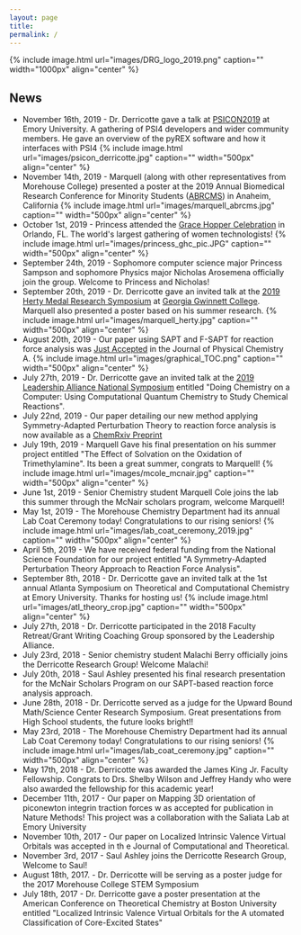 ```yaml
---
layout: page
title: 
permalink: /
---
```


{% include image.html url="images/DRG_logo_2019.png" caption="" width="1000px" align="center" %}  

## News
* November 16th, 2019 - Dr. Derricotte gave a talk at [PSICON2019](https://admiring-tesla-08529a.netlify.com/posts/psicon-2019/) at Emory University. A gathering of PSI4 developers and wider community members. He gave an overview of the pyREX software and how it interfaces with PSI4 
{% include image.html url="images/psicon_derricotte.jpg" caption="" width="500px" align="center" %}
* November 14th, 2019 - Marquell (along with other representatives from Morehouse College) presented a poster at the 2019 Annual Biomedical Research Conference for Minority Students ([ABRCMS](http://www.abrcms.org/index.php)) in Anaheim, California
{% include image.html url="images/marquell_abrcms.jpg" caption="" width="500px" align="center" %}
* October 1st, 2019 - Princess attended the [Grace Hopper Celebration](https://ghc.anitab.org/) in Orlando, FL. The world's largest gathering of women technologists! 
{% include image.html url="images/princess_ghc_pic.JPG" caption="" width="500px" align="center" %}
* September 24th, 2019 - Sophomore computer science major Princess Sampson and sophomore Physics major Nicholas Arosemena officially join the group. Welcome to Princess and Nicholas! 
* September 20th, 2019 - Dr. Derricotte gave an invited talk at the [2019 Herty Medal Research Symposium](https://commons.ggc.edu/hmurs/program-2/) at [Georgia Gwinnett College](https://www.ggc.edu/). Marquell also presented a poster based on his summer research.
{% include image.html url="images/marquell_herty.jpg" caption="" width="500px" align="center" %}
* August 20th, 2019 - Our paper using SAPT and F-SAPT for reaction force analysis was [Just Accepted](https://pubs.acs.org/doi/10.1021/acs.jpca.9b06865) in the Journal of Physical Chemistry A.
{% include image.html url="images/graphical_TOC.png" caption="" width="500px" align="center" %}
* July 27th, 2019 - Dr. Derricotte gave an invited talk at the [2019 Leadership Alliance National Symposium](https://tlans.org/lans-research-conference/) entitled "Doing Chemistry on a Computer: Using Computational Quantum Chemistry to Study Chemical Reactions".
* July 22nd, 2019 - Our paper detailing our new method applying Symmetry-Adapted Perturbation Theory to reaction force analysis is now available as a [ChemRxiv Preprint](https://chemrxiv.org/articles/Symmetry-Adapted_Perturbation_Theory_Decomposition_of_the_Reaction_Force_Insights_into_Substituent_Effects_Involved_in_Hemiacetal_Formation_Mechanisms/8956919)
* July 19th, 2019 - Marquell Gave his final presentation on his summer project entitled "The Effect of Solvation on the Oxidation of Trimethylamine". Its been a great summer, congrats to Marquell!
{% include image.html url="images/mcole_mcnair.jpg" caption="" width="500px" align="center" %}
* June 1st, 2019 - Senior Chemistry student Marquell Cole joins the lab this summer through the McNair scholars program, welcome Marquell!
* May 1st, 2019 - The Morehouse Chemistry Department had its annual Lab Coat Ceremony today! Congratulations to our rising seniors!
{% include image.html url="images/lab_coat_ceremony_2019.jpg" caption="" width="500px" align="center" %}
* April 5th, 2019 - We have received federal funding from the National Science Foundation for our project entitled "A Symmetry-Adapted Perturbation Theory Approach to Reaction Force Analysis". 
* September 8th, 2018 - Dr. Derricotte gave an invited talk at the 1st annual Atlanta Symposium on Theoretical and Computational Chemistry at Emory University. Thanks for hosting us!
{% include image.html url="images/atl_theory_crop.jpg" caption="" width="500px" align="center" %}
* July 27th, 2018 - Dr. Derricotte participated in the 2018 Faculty Retreat/Grant Writing Coaching Group sponsored by the Leadership Alliance.
* July 23rd, 2018 - Senior chemistry student Malachi Berry officially joins the Derricotte Research Group! Welcome Malachi!
* July 20th, 2018 - Saul Ashley presented his final research presentation for the McNair Scholars Program on our SAPT-based reaction force analysis approach.
* June 28th, 2018 - Dr. Derricotte served as a judge for the Upward Bound Math/Science Center Research Symposium. Great presentations from High School students, the future looks bright!! 
* May 23rd, 2018 - The Morehouse Chemistry Department had its annual Lab Coat Ceremony today! Congratulations to our rising seniors!
{% include image.html url="images/lab_coat_ceremony.jpg" caption="" width="500px" align="center" %}
* May 17th, 2018 - Dr. Derricotte was awarded the James King Jr. Faculty Fellowship. Congrats to Drs. Shelby Wilson and Jeffrey Handy who were also awarded the fellowship for this academic year!
* December 11th, 2017 - Our paper on Mapping 3D orientation of piconewton integrin traction forces w as accepted for publication in Nature Methods! This project was a collaboration with the Saliata Lab at Emory University
* November 10th, 2017 - Our paper on Localized Intrinsic Valence Virtual Orbitals was accepted in th e Journal of Computational and Theoretical.
* November 3rd, 2017 - Saul Ashley joins the Derricotte Research Group, Welcome to Saul!
* August 18th, 2017. - Dr. Derricotte will be serving as a poster judge for the 2017 Morehouse College STEM Symposium
* July 18th, 2017 - Dr. Derricotte gave a poster presentation at the American Conference on Theoretical Chemistry at Boston University entitled "Localized Intrinsic Valence Virtual Orbitals for the A utomated Classification of Core-Excited States"
